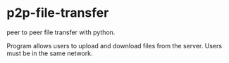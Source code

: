 # p2p-file-transfer
peer to peer file transfer with python.

Program allows users to upload and download files from the server.
Users must be in the same network.
